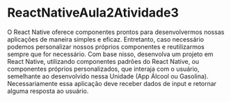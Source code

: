 # ReactNativeAula2Atividade3
O React Native oferece componentes prontos para desenvolvermos nossas aplicações de maneira simples e eficaz. Entretanto, caso necessário podemos personalizar nossos próprios componentes e reutilizarmos sempre que for necessário. Com base nisso, desenvolva um projeto em React Native, utilizando componentes padrões do React Native, ou componentes próprios personalizados, que interaja com o usuário, semelhante ao desenvolvido nessa Unidade (App Álcool ou Gasolina). Necessariamente essa aplicação deve receber dados de input e retornar alguma resposta ao usuário.
